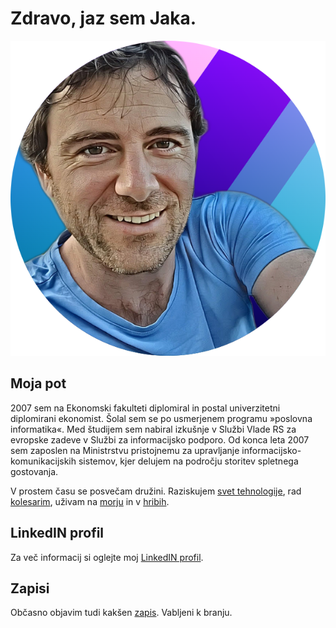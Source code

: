 # Zdravo, jaz sem Jaka.

![Jaka](img/jaka.png)

## Moja pot

2007 sem na Ekonomski fakulteti diplomiral in postal univerzitetni diplomirani ekonomist. Šolal sem se po usmerjenem programu »poslovna informatika«. Med študijem sem nabiral izkušnje v Službi Vlade RS za evropske zadeve v Službi za informacijsko podporo. Od konca leta 2007 sem zaposlen na Ministrstvu pristojnemu za upravljanje informacijsko-komunikacijskih sistemov, kjer delujem na področju storitev spletnega gostovanja.

V prostem času se posvečam družini. Raziskujem [svet tehnologije](zapisi.md#tag:it), rad [kolesarim](zapisi/kolesarjenje.md), uživam na [morju](zapisi/potapljanje.md) in v [hribih](zapisi/hribi.md).

## LinkedIN profil

Za več informacij si oglejte moj [LinkedIN profil](https://www.linkedin.com/in/ferjan/). 

## Zapisi

Občasno objavim tudi kakšen [zapis](zapisi/). 
Vabljeni k branju.